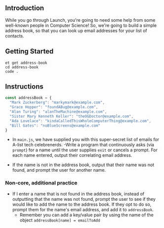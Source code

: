 ## Introduction

While you go through Launch, you're going to need some help from some well-known people in Computer Science! So, we're going to build a simple address book, so that you can look up email addresses for your list of contacts.

## Getting Started

```no-highlight
et get address-book
cd address-book
code .
```

## Instructions

```javascript
const addressBook = {
  "Mark Zuckerberg": "markymark@example.com",
  "Grace Hopper": "foundABug@example.com",
  "Alan Turing": "alanTheMachine@example.com",
  "Sister Mary Kenneth Keller": "theOGDoctor@example.com",
  "Ada Lovelace": "kindaCalledThisWholeComputerThing@example.com",
  "Bill Gates": "noBlueScreens@example.com"
}
```

- In `main.js`, we have supplied you with this super-secret list of emails for A-list tech celebrenerds.
-Write a program that continuously asks (via `prompt`) for a name until the user supplies `exit` or cancels a prompt.
For each name entered, output their correlating email address.

- If the name is not in the address book, output that their name was not found, and prompt the user for another name.

### Non-core, additional practice

- If I enter a name that is not found in the address book, instead of outputting that the name was not found, prompt the user to see if they would like to add the name to the address book. If they opt to do so, prompt them for the name's email address, and add it to `addressBook`.
  - Remember you can add a key/value pair by using the name of the object `addressBook[name] = emailToAdd`
